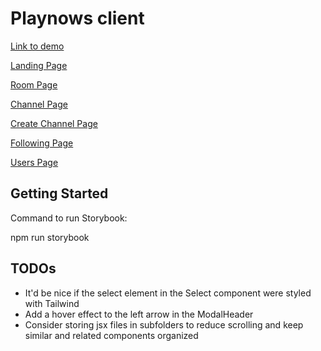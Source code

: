 # Playnows client

[Link to demo](https://playsnow.sulaiman-alabbar.com/)

[Landing Page](https://playsnow.sulaiman-alabbar.com/)

[Room Page](https://playsnow.sulaiman-alabbar.com/rooms/abc/video)

[Channel Page](https://playsnow.sulaiman-alabbar.com/channels/abc/video)

[Create Channel Page](https://playsnow.sulaiman-alabbar.com/channels/create)

[Following Page](https://playsnow.sulaiman-alabbar.com/channels/following)

[Users Page](https://playsnow.sulaiman-alabbar.com/users/abc)

## Getting Started

Command to run Storybook:

npm run storybook

## TODOs

* It'd be nice if the select element in the Select component were styled with Tailwind
* Add a hover effect to the left arrow in the ModalHeader
* Consider storing jsx files in subfolders to reduce scrolling and keep similar and related components organized